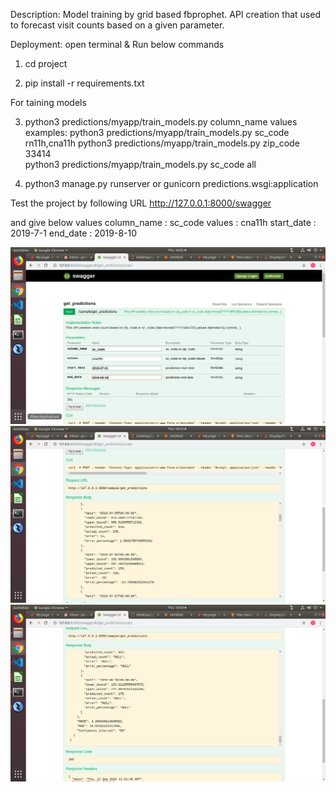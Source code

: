 Description:
Model training by grid based fbprophet.
API creation that used to forecast visit counts based on a given parameter.


Deployment:
open terminal & Run below commands

1. cd project

2. pip install -r requirements.txt

For taining models 

3. python3 predictions/myapp/train_models.py column_name values
   examples: 
   python3 predictions/myapp/train_models.py sc_code rn11h,cna11h
   python3 predictions/myapp/train_models.py zip_code 33414  
   python3 predictions/myapp/train_models.py sc_code all

4. python3 manage.py runserver
            or
   gunicorn predictions.wsgi:application

Test the project by following URL
http://127.0.0.1:8000/swagger

and give below values
column_name : sc_code
values : cna11h
start_date : 2019-7-1
end_date : 2019-8-10   

![alt text](https://github.com/vyaswanth965/fbprophet-django-swagger-gunicorn/blob/master/Screenshot%20from%202019-09-12%2016-52-52.png)
![alt text](https://github.com/vyaswanth965/fbprophet-django-swagger-gunicorn/blob/master/Screenshot%20from%202019-09-12%2016-53-36.png)
![alt text](https://github.com/vyaswanth965/fbprophet-django-swagger-gunicorn/blob/master/Screenshot%20from%202019-09-12%2016-54-29.png)

